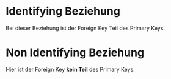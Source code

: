 
# Identifying Beziehung 
Bei dieser Beziehung ist der Foreign Key Teil des Primary Keys.

# Non Identifying Beziehung
Hier ist der Foreign Key **kein Teil** des Primary Keys. 